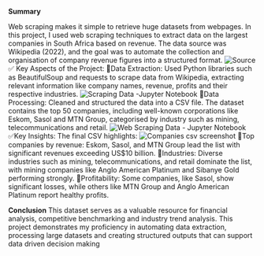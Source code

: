**Summary**

Web scraping makes it simple to retrieve huge datasets from webpages. In this project, I used web scraping techniques to extract data on the largest companies in South Africa based on revenue. 
The data source was Wikipedia (2022), and the goal was to automate the collection and organisation of company revenue figures into a structured format.
![Source](https://github.com/user-attachments/assets/b57244fd-f2e9-4d08-b979-7653ea170f0c)
✅ Key Aspects of the Project:
🎯Data Extraction: Used Python libraries such as BeautifulSoup and requests to scrape data from Wikipedia, extracting relevant information like company names, revenue, profits and their respective industries.
![Scraping Data -Jupyter Notebook](https://github.com/user-attachments/assets/77607452-0ce7-4478-a5b4-8c3758305822)
🎯Data Processing: Cleaned and structured the data into a CSV file. The dataset contains the top 50 companies, including well-known corporations like Eskom, Sasol and MTN Group, categorised by industry such as mining, telecommunications and retail.
![Web Scraping Data - Jupyter Notebook](https://github.com/user-attachments/assets/8dcf1bad-6339-464a-ae93-aa690092988c)
✅Key Insights:
The final CSV highlights:
![Companies csv screenshot](https://github.com/user-attachments/assets/6f4f84c7-d1fc-40cd-a7e4-f4e6466ff185)
🎯Top companies by revenue: Eskom, Sasol, and MTN Group lead the list with significant revenues exceeding US$10 billion.
🎯Industries: Diverse industries such as mining, telecommunications, and retail dominate the list, with mining companies like Anglo American Platinum and Sibanye Gold performing strongly.
🎯Profitability: Some companies, like Sasol, show significant losses, while others like MTN Group and Anglo American Platinum report healthy profits.

**Conclusion**
This dataset serves as a valuable resource for financial analysis, competitive benchmarking and industry trend analysis. This project demonstrates my proficiency in automating data extraction, processing large datasets and creating structured outputs that can support data driven decision making
